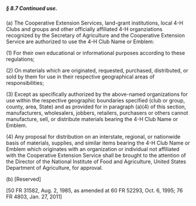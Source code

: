 ##### § 8.7 Continued use. #####

(a) The Cooperative Extension Services, land-grant institutions, local 4-H Clubs and groups and other officially affiliated 4-H organziations recognized by the Secretary of Agriculture and the Cooperative Extension Service are authorized to use the 4-H Club Name or Emblem:

(1) For their own educational or informational purposes according to these regulations;

(2) On materials which are originated, requested, purchased, distributed, or sold by them for use in their respective geographical areas of responsibilities;

(3) Except as specifically authorized by the above-named organizations for use within the respective geographic boundaries specified (club or group, county, area, State) and as provided for in paragraph (a)(4) of this section, manufacturers, wholesalers, jobbers, retailers, purchasers or others cannot manufacture, sell, or distribute materials bearing the 4-H Club Name or Emblem.

(4) Any proposal for distribution on an interstate, regional, or nationwide basis of materials, supplies, and similar items bearing the 4-H Club Name or Emblem which originates with an organization or individual not affiliated with the Cooperative Extension Service shall be brought to the attention of the Director of the National Institute of Food and Agriculture, United States Department of Agriculture, for approval.

(b) [Reserved]

[50 FR 31582, Aug. 2, 1985, as amended at 60 FR 52293, Oct. 6, 1995; 76 FR 4803, Jan. 27, 2011]